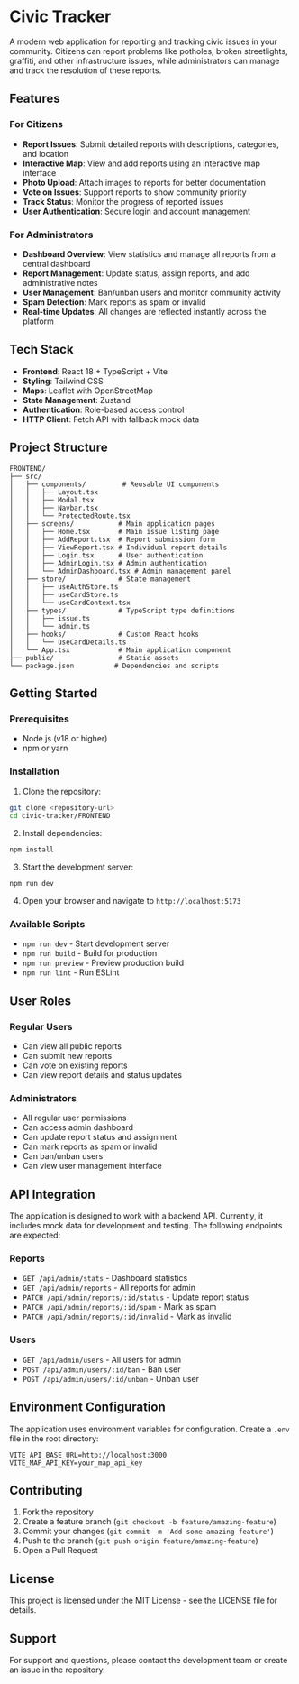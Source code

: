 # Civic Tracker

A modern web application for reporting and tracking civic issues in your community. Citizens can report problems like potholes, broken streetlights, graffiti, and other infrastructure issues, while administrators can manage and track the resolution of these reports.

## Features

### For Citizens
- **Report Issues**: Submit detailed reports with descriptions, categories, and location
- **Interactive Map**: View and add reports using an interactive map interface
- **Photo Upload**: Attach images to reports for better documentation
- **Vote on Issues**: Support reports to show community priority
- **Track Status**: Monitor the progress of reported issues
- **User Authentication**: Secure login and account management

### For Administrators
- **Dashboard Overview**: View statistics and manage all reports from a central dashboard
- **Report Management**: Update status, assign reports, and add administrative notes
- **User Management**: Ban/unban users and monitor community activity
- **Spam Detection**: Mark reports as spam or invalid
- **Real-time Updates**: All changes are reflected instantly across the platform

## Tech Stack

- **Frontend**: React 18 + TypeScript + Vite
- **Styling**: Tailwind CSS
- **Maps**: Leaflet with OpenStreetMap
- **State Management**: Zustand
- **Authentication**: Role-based access control
- **HTTP Client**: Fetch API with fallback mock data

## Project Structure

```
FRONTEND/
├── src/
│   ├── components/         # Reusable UI components
│   │   ├── Layout.tsx
│   │   ├── Modal.tsx
│   │   ├── Navbar.tsx
│   │   └── ProtectedRoute.tsx
│   ├── screens/           # Main application pages
│   │   ├── Home.tsx       # Main issue listing page
│   │   ├── AddReport.tsx  # Report submission form
│   │   ├── ViewReport.tsx # Individual report details
│   │   ├── Login.tsx      # User authentication
│   │   ├── AdminLogin.tsx # Admin authentication
│   │   └── AdminDashboard.tsx # Admin management panel
│   ├── store/             # State management
│   │   ├── useAuthStore.ts
│   │   ├── useCardStore.ts
│   │   └── useCardContext.tsx
│   ├── types/             # TypeScript type definitions
│   │   ├── issue.ts
│   │   └── admin.ts
│   ├── hooks/             # Custom React hooks
│   │   └── useCardDetails.ts
│   └── App.tsx            # Main application component
├── public/                # Static assets
└── package.json          # Dependencies and scripts
```

## Getting Started

### Prerequisites
- Node.js (v18 or higher)
- npm or yarn

### Installation

1. Clone the repository:
```bash
git clone <repository-url>
cd civic-tracker/FRONTEND
```

2. Install dependencies:
```bash
npm install
```

3. Start the development server:
```bash
npm run dev
```

4. Open your browser and navigate to `http://localhost:5173`

### Available Scripts

- `npm run dev` - Start development server
- `npm run build` - Build for production
- `npm run preview` - Preview production build
- `npm run lint` - Run ESLint

## User Roles

### Regular Users
- Can view all public reports
- Can submit new reports
- Can vote on existing reports
- Can view report details and status updates

### Administrators
- All regular user permissions
- Can access admin dashboard
- Can update report status and assignment
- Can mark reports as spam or invalid
- Can ban/unban users
- Can view user management interface

## API Integration

The application is designed to work with a backend API. Currently, it includes mock data for development and testing. The following endpoints are expected:

### Reports
- `GET /api/admin/stats` - Dashboard statistics
- `GET /api/admin/reports` - All reports for admin
- `PATCH /api/admin/reports/:id/status` - Update report status
- `PATCH /api/admin/reports/:id/spam` - Mark as spam
- `PATCH /api/admin/reports/:id/invalid` - Mark as invalid

### Users
- `GET /api/admin/users` - All users for admin
- `POST /api/admin/users/:id/ban` - Ban user
- `POST /api/admin/users/:id/unban` - Unban user

## Environment Configuration

The application uses environment variables for configuration. Create a `.env` file in the root directory:

```env
VITE_API_BASE_URL=http://localhost:3000
VITE_MAP_API_KEY=your_map_api_key
```

## Contributing

1. Fork the repository
2. Create a feature branch (`git checkout -b feature/amazing-feature`)
3. Commit your changes (`git commit -m 'Add some amazing feature'`)
4. Push to the branch (`git push origin feature/amazing-feature`)
5. Open a Pull Request

## License

This project is licensed under the MIT License - see the LICENSE file for details.

## Support

For support and questions, please contact the development team or create an issue in the repository.

